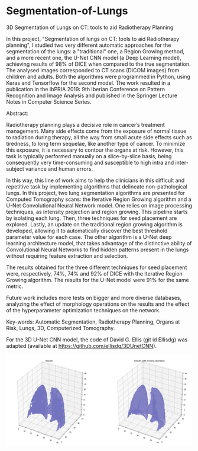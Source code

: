 # Segmentation-of-Lungs
3D Segmentation of Lungs on CT: tools to aid Radiotherapy Planning

In this project, "Segmentation of lungs on CT: tools to aid Radiotherapy planning", I studied two very different automatic approaches for the segmentation of the lungs: a "traditional" one, a Region Growing method, and a more recent one, the U-Net CNN model (a Deep Learning model), achieving results of 98% of DICE when compared to the true segmentation. The analysed images corresponded to CT scans (DICOM images) from children and adults. Both the algorithms were programmed in Python, using Keras and Tensorflow for the second model. The work resulted in a publication in the IbPRIA 2019: 9th Iberian Conference on Pattern Recognition and Image Analysis and published in the Springer Lecture Notes in Computer Science Series.


Abstract:

Radiotherapy planning plays a decisive role in cancer’s treatment management. Many side effects come from the exposure of normal tissue to radiation during therapy, all the way from small acute side effects such as tiredness, to long term sequelae, like another type of cancer. To minimize this exposure, it is necessary to contour the organs at risk. However, this task is typically performed manually on a slice-by-slice basis, being consequently very time-consuming and susceptible to high intra and inter-subject variance and human errors.

In this way, this line of work aims to help the clinicians in this difficult and repetitive task by implementing algorithms that delineate non-pathological lungs. In this project, two lung segmentation algorithms are presented for Computed Tomography scans: the Iterative Region Growing algorithm and a U-Net Convolutional Neural Network model. One relies on image processing techniques, as intensity projection and region growing. This pipeline starts by isolating each lung. Then, three techniques for seed placement are explored. Lastly, an update on the traditional region growing algorithm is developed, allowing it to automatically discover the best threshold parameter value for each case. The other algorithm is a U-Net deep learning architecture model, that takes advantage of the distinctive ability of Convolutional Neural Networks to find hidden patterns present in the lungs without requiring feature extraction and selection.

The results obtained for the three different techniques for seed placement were, respectively, 74%, 74% and 92% of DICE with the Iterative Region Growing algorithm. The results for the U-Net model were 91% for the same metric.

Future work includes more tests on bigger and more diverse databases, analyzing the effect of morphology operations on the results and the effect of the hyperparameter optimization techniques on the network. 

Key-words: Automatic Segmentation, Radiotherapy Planning, Organs at Risk, Lungs, 3D, Computerized Tomography.


For the 3D U-Net CNN model, the code of David G. Ellis (git id Ellisdg) was adapted (available at https://github.com/ellisdg/3DUnetCNN).


![Alt text](closed_results_with_axis.png?raw=true "Iterative Region Growing Results")

